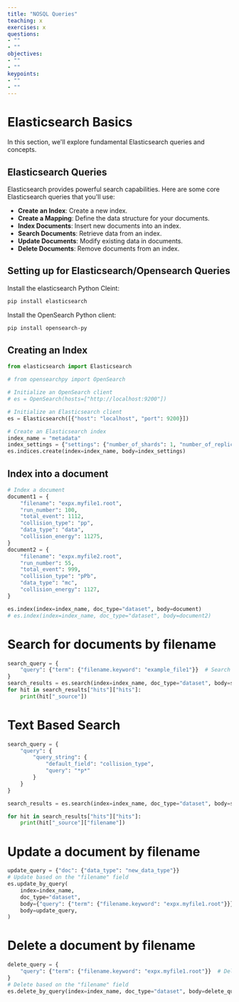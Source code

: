 ```yaml
---
title: "NOSQL Queries"
teaching: x
exercises: x
questions:
- ""
- ""
objectives:
- ""
- ""
keypoints:
- ""
- ""
---
```


# Elasticsearch Basics

In this section, we'll explore fundamental Elasticsearch queries and concepts.

## Elasticsearch Queries

Elasticsearch provides powerful search capabilities. Here are some core Elasticsearch queries that you'll use:

- **Create an Index**: Create a new index.
- **Create a Mapping**: Define the data structure for your documents.
- **Index Documents**: Insert new documents into an index.
- **Search Documents**: Retrieve data from an index.
- **Update Documents**: Modify existing data in documents.
- **Delete Documents**: Remove documents from an index.

## Setting up for Elasticsearch/Opensearch Queries

Install the elasticsearch Python Cleint:
```bash
pip install elasticsearch
```

Install the OpenSearch Python client:
```bash
pip install opensearch-py
```


## Creating an Index
```python
from elasticsearch import Elasticsearch

# from opensearchpy import OpenSearch

# Initialize an OpenSearch client
# es = OpenSearch(hosts=["http://localhost:9200"])

# Initialize an Elasticsearch client
es = Elasticsearch([{"host": "localhost", "port": 9200}])

# Create an Elasticsearch index
index_name = "metadata"
index_settings = {"settings": {"number_of_shards": 1, "number_of_replicas": 1}}
es.indices.create(index=index_name, body=index_settings)
```

## Index into a document

```python
# Index a document
document1 = {
    "filename": "expx.myfile1.root",
    "run_number": 100,
    "total_event": 1112,
    "collision_type": "pp",
    "data_type": "data",
    "collision_energy": 11275,
}
document2 = {
    "filename": "expx.myfile2.root",
    "run_number": 55,
    "total_event": 999,
    "collision_type": "pPb",
    "data_type": "mc",
    "collision_energy": 1127,
}

es.index(index=index_name, doc_type="dataset", body=document)
# es.index(index=index_name, doc_type="dataset", body=document2)
```

# Search for documents by filename
```python
search_query = {
    "query": {"term": {"filename.keyword": "example_file1"}}  # Search by filename
}
search_results = es.search(index=index_name, doc_type="dataset", body=search_query)
for hit in search_results["hits"]["hits"]:
    print(hit["_source"])
```

# Text Based Search
```python
search_query = {
    "query": {
        "query_string": {
            "default_field": "collision_type",
            "query": "*p*"
        }
    }
}

search_results = es.search(index=index_name, doc_type="dataset", body=search_query)

for hit in search_results["hits"]["hits"]:
    print(hit["_source"]["filename"])
```


# Update a document by filename
```python
update_query = {"doc": {"data_type": "new_data_type"}}
# Update based on the "filename" field
es.update_by_query(
    index=index_name,
    doc_type="dataset",
    body={"query": {"term": {"filename.keyword": "expx.myfile1.root"}}},
    body=update_query,
)
```


# Delete a document by filename
```python
delete_query = {
    "query": {"term": {"filename.keyword": "expx.myfile1.root"}}  # Delete by filename
}
# Delete based on the "filename" field
es.delete_by_query(index=index_name, doc_type="dataset", body=delete_query)
```
